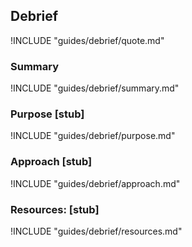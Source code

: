## Debrief

!INCLUDE "guides/debrief/quote.md"

### Summary

!INCLUDE "guides/debrief/summary.md"

### Purpose [stub]

!INCLUDE "guides/debrief/purpose.md"

### Approach [stub]

!INCLUDE "guides/debrief/approach.md"

### Resources: [stub]

!INCLUDE "guides/debrief/resources.md"
